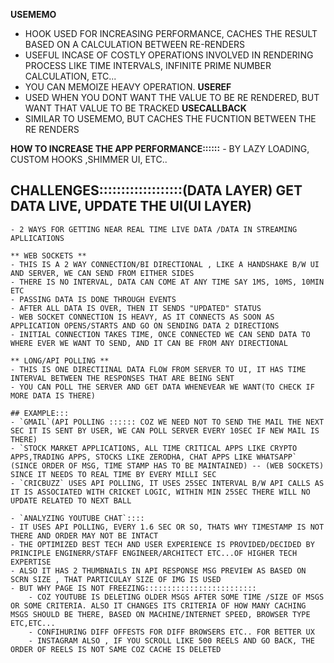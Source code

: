 **USEMEMO**
- HOOK USED FOR INCREASING PERFORMANCE, CACHES THE RESULT BASED ON A CALCULATION BETWEEN RE-RENDERS
- USEFUL INCASE OF COSTLY OPERATIONS INVOLVED IN RENDERING PROCESS LIKE TIME INTERVALS, INFINITE PRIME NUMBER CALCULATION, ETC...
- YOU CAN MEMOIZE HEAVY OPERATION.
**USEREF**
- USED WHEN YOU DONT WANT THE VALUE TO BE RE RENDERED, BUT WANT THAT VALUE TO BE TRACKED
**USECALLBACK**
- SIMILAR TO USEMEMO, BUT CACHES THE FUCNTION BETWEEN THE RE RENDERS 

**HOW TO INCREASE THE APP PERFORMANCE::::::** - BY LAZY LOADING, CUSTOM HOOKS ,SHIMMER UI, ETC..

## CHALLENGES:::::::::::::::::::(DATA LAYER) GET DATA LIVE, UPDATE THE UI(UI LAYER)

    - 2 WAYS FOR GETTING NEAR REAL TIME LIVE DATA /DATA IN STREAMING APLLICATIONS

    ** WEB SOCKETS ** 
    - THIS IS A 2 WAY CONNECTION/BI DIRECTIONAL , LIKE A HANDSHAKE B/W UI AND SERVER, WE CAN SEND FROM EITHER SIDES
    - THERE IS NO INTERVAL, DATA CAN COME AT ANY TIME SAY 1MS, 10MS, 10MIN ETC 
    - PASSING DATA IS DONE THROUGH EVENTS
    - AFTER ALL DATA IS OVER, THEN IT SENDS "UPDATED" STATUS 
    - WEB SOCKET CONNECTION IS HEAVY, AS IT CONNECTS AS SOON AS APPLICATION OPENS/STARTS AND GO ON SENDING DATA 2 DIRECTIONS
    - INITIAL CONNECTION TAKES TIME, ONCE CONNECTED WE CAN SEND DATA TO WHERE EVER WE WANT TO SEND, AND IT CAN BE FROM ANY DIRECTIONAL
                            
    ** LONG/API POLLING **
    - THIS IS ONE DIRECTIINAL DATA FLOW FROM SERVER TO UI, IT HAS TIME INTERVAL BETWEEN THE RESPONSES THAT ARE BEING SENT
    - YOU CAN POLL THE SERVER AND GET DATA WHENEVEAR WE WANT(TO CHECK IF MORE DATA IS THERE)

    ## EXAMPLE::: 
    - `GMAIL`(API POLLING :::::: COZ WE NEED NOT TO SEND THE MAIL THE NEXT SEC IT IS SENT BY USER, WE CAN POLL SERVER EVERY 10SEC IF NEW MAIL IS THERE)
    - `STOCK MARKET APPLICATIONS, ALL TIME CRITICAL APPS LIKE CRYPTO APPS,TRADING APPS, STOCKS LIKE ZERODHA, CHAT APPS LIKE WHATSAPP`
    (SINCE ORDER OF MSG, TIME STAMP HAS TO BE MAINTAINED) -- (WEB SOCKETS) SINCE IT NEEDS TO REAL TIME BY EVERY MILLI SEC
    - `CRICBUZZ` USES API POLLING, IT USES 25SEC INTERVAL B/W API CALLS AS IT IS ASSOCIATED WITH CRICKET LOGIC, WITHIN MIN 25SEC THERE WILL NO UPDATE RELATED TO NEXT BALL
                                            
    - `ANALYZING YOUTUBE CHAT`:::: 
    - IT USES API POLLING, EVERY 1.6 SEC OR SO, THATS WHY TIMESTAMP IS NOT THERE AND ORDER MAY NOT BE INTACT
    - THE OPTIMIZED BEST TECH AND USER EXPERIENCE IS PROVIDED/DECIDED BY PRINCIPLE ENGINERR/STAFF ENGINEER/ARCHITECT ETC...OF HIGHER TECH EXPERTISE 
    - ALSO IT HAS 2 THUMBNAILS IN API RESPONSE MSG PREVIEW AS BASED ON SCRN SIZE , THAT PARTICULAY SIZE OF IMG IS USED 
    - BUT WHY PAGE IS NOT FREEZING:::::::::::::::::::::::::
        - COZ YOUTUBE IS DELETING OLDER MSGS AFTER SOME TIME /SIZE OF MSGS OR SOME CRITERIA. ALSO IT CHANGES ITS CRITERIA OF HOW MANY CACHING MSGS SHOULD BE THERE, BASED ON MACHINE/INTERNET SPEED, BROWSER TYPE ETC,ETC... 
        - CONFIHURING DIFF OFFESTS FOR DIFF BROWSERS ETC.. FOR BETTER UX 
        - INSTAGRAM ALSO , IF YOU SCROLL LIKE 500 REELS AND GO BACK, THE ORDER OF REELS IS NOT SAME COZ CACHE IS DELETED
